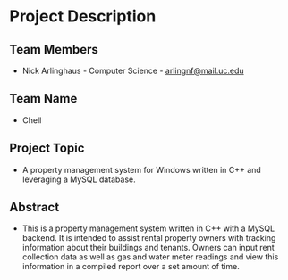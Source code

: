 # Project Description

## Team Members
- Nick Arlinghaus - Computer Science - [arlingnf@mail.uc.edu](mailto:arlingnf@mail.uc.edu)

## Team Name
- Chell

## Project Topic 
- A property management system for Windows written in C++ and leveraging a MySQL database.

## Abstract
- This is a property management system written in C++ with a MySQL backend. It is intended to assist rental property owners with tracking information about their buildings and tenants. Owners can input rent collection data as well as gas and water meter readings and view this information in a compiled report over a set amount of time.
